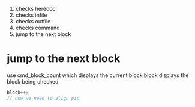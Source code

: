 1. checks heredoc
2. checks infile
3. checks outfile
4. checks command
5. jump to the next block


# jump to the next block
use cmd_block_count which displays the current block
block displays the block being checked

```c
block++;
// now we need to align pip
```